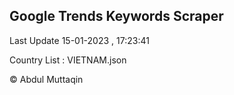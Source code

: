 

## Google Trends Keywords Scraper 
 
Last Update 15-01-2023 , 17:23:41

Country List :
VIETNAM.json



© Abdul Muttaqin 
